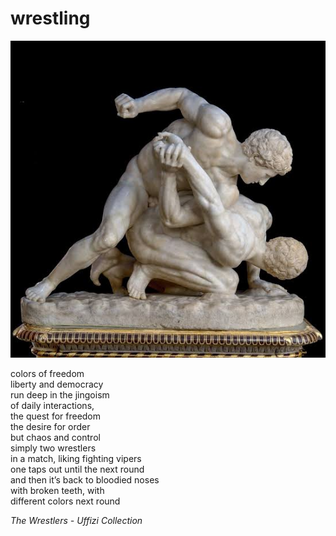 # wrestling
![wrestling](images/wrestling.jpeg)

colors of freedom</br>
liberty and democracy</br>
run deep in the jingoism</br>
of daily interactions,</br> 
the quest for freedom</br>
the desire for order</br>
but chaos and control</br>
simply two wrestlers</br>
in a match, liking fighting vipers</br>
one taps out until the next round</br>
and then it’s back to bloodied noses</br>
with broken teeth, with</br>
different colors next round

*The Wrestlers - Uffizi Collection*
